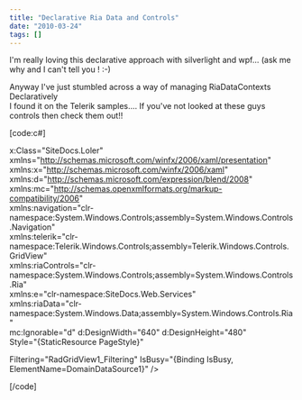 ```yaml
---
title: "Declarative Ria Data and Controls"
date: "2010-03-24"
tags: []
---
```


I'm really loving this declarative approach with silverlight and wpf... (ask me why and I can't tell you ! :-)

Anyway I've just stumbled across a way of managing RiaDataContexts Declaratively  
I found it on the Telerik samples.... If you've not looked at these guys controls then check them out!!

[code:c#]

x:Class="SiteDocs.Loler"  
xmlns="<http://schemas.microsoft.com/winfx/2006/xaml/presentation>"  
xmlns:x="<http://schemas.microsoft.com/winfx/2006/xaml>"  
xmlns:d="<http://schemas.microsoft.com/expression/blend/2008>"  
xmlns:mc="<http://schemas.openxmlformats.org/markup-compatibility/2006>"  
xmlns:navigation="clr-namespace:System.Windows.Controls;assembly=System.Windows.Controls.Navigation"  
xmlns:telerik="clr-namespace:Telerik.Windows.Controls;assembly=Telerik.Windows.Controls.GridView"  
xmlns:riaControls="clr-namespace:System.Windows.Controls;assembly=System.Windows.Controls.Ria"  
xmlns:e="clr-namespace:SiteDocs.Web.Services"  
xmlns:riaData="clr-namespace:System.Windows.Data;assembly=System.Windows.Controls.Ria"  
mc:Ignorable="d" d:DesignWidth="640" d:DesignHeight="480"  
Style="{StaticResource PageStyle}"

>

Filtering="RadGridView1_Filtering" IsBusy="{Binding IsBusy, ElementName=DomainDataSource1}" />

[/code]
